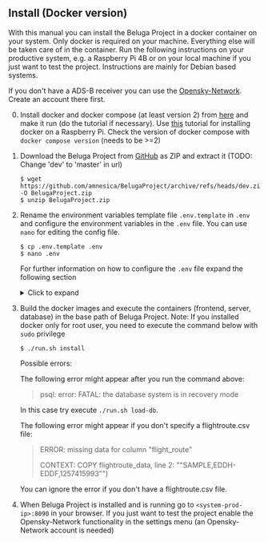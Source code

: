 ## Install (Docker version)

With this manual you can install the Beluga Project in a docker container on your system. Only docker is required on your machine. Everything else will be taken care of in the container. Run the following instructions on your productive system, e.g. a Raspberry Pi 4B or on your local machine if you just want to test the project. Instructions are mainly for Debian based systems.

If you don't have a ADS-B receiver you can use the [Opensky-Network](https://opensky-network.org/). Create an account there first.

0. Install docker and docker compose (at least version 2) from [here](https://docs.docker.com/desktop/install/ubuntu/) and make it run (do the tutorial if necessary). Use [this](https://docs.docker.com/engine/install/debian/#install-using-the-convenience-script) tutorial for installing docker on a Raspberry Pi. Check the version of docker compose with `docker compose version` (needs to be >=2)

1. Download the Beluga Project from [GitHub](https://github.com/amnesica/BelugaProject) as ZIP and extract it (TODO: Change 'dev' to 'master' in url)

   ```
   $ wget https://github.com/amnesica/BelugaProject/archive/refs/heads/dev.zip -O BelugaProject.zip
   $ unzip BelugaProject.zip
   ```

2. Rename the environment variables template file `.env.template` in `.env` and configure the environment variables in the `.env` file. You can use `nano` for editing the config file.

   ```
   $ cp .env.template .env
   $ nano .env
   ```

   For further information on how to configure the `.env` file expand the following section
   <details>
   <summary>Click to expand</summary>

   To be able to run the spring boot application you have to provide some information in the configuration file `.env` which is used when you run the application with docker.

   To configure the file use following instructions to replace the `TODO`s.

   When configuring multiple feeders the order of the entries in the following instructions are important. The first entries in `ipFeeder`, `typeFeeder`, `nameFeeder` and `colorFeeder` belong to the same feeder as well as the second and so on.

   ***

   **Please note**:
   If you miss to provide some information or forgot to replace some `TODO`s the application start may fail or some features will not work properly.

   When you have multiple entries seperated by a comma **do not use blank spaces** like "entry,␣entry".

   ***

   1. Set your **feeder location**. Replace the values with your antenna position coordinates. Later this will be the shown on the map with an antenna icon.

      ```
      latitudeLocation=54.1234
      longitudeLocation=8.1234
      ```

   2. Enter the **URLs** of your feeders with an json output seperated by comma (If you do not have a local feeder, just leave the value empty)

    - for AirSquitter use the URL `http://XXX.XXX.XXX.XX/aircraftlist.json`
    - for tar1090 use the URL `http://XXX.XXX.XXX.XX/tar1090/data/aircraft.json`
    - for adsbx use the URL `http://XXX.XXX.XXX.XX/adsbx/data/aircraft.json`
    - for fr24feeder (dump1090) use the URL `http://XXX.XXX.XXX.XX/dump1090/data/aircraft.json`
    - for dump1090-fa use the URL `http://XXX.XXX.XXX.XX/dump1090-fa/data/aircraft.json`

      ```
      ipFeeder=URL1,URL2
      ```

   3. Enter the **type** of your feeders. Currently supported: adsbx, airsquitter, dump1090-fa, fr24feeder (If you do not have a local feeder, just leave the value empty)

      ```
      typeFeeder=typeoffeeder1,typeoffeeder2
      ```

   4. Enter the **name** of your feeders seperated by comma. Name should be not too long to fit well in control elements (If you do not have a local feeder, just leave the value empty)

      ```
      nameFeeder=Name1,Name2
      ```

   5. Enter the **color** of your feeders seperated by comma. This color is used later in statistical views (if you do not have a local feeder, set `colorFeeder=red` (valid color is needed here!)

      ```
      colorFeeder=red, blue
      ```

   6. Enter the **amount** of your feeders. This value must match with the amount of feeder configuration entries (If you do not have a local feeder set `amountFeeder=1`)

      ```
      amountFeeder=2
      ```

   7. Production URL for the frontend (`PROD_BASE_URL_WEBAPP`): Enter the URL of your productive systems ip address (for a simple test you can use `localhost`)

   8. Database password (`SPRING_DATASOURCE_PASSWORD`): Set password for the database `belugaDb`

   9. Opensky-Credentials: (**Optional**) Replace `TODO`s with your opensky network credentials. If you do not provide credentials this function will be disabled

   10. Search engine URL to search for aircraft pictures when planespotters.net does not find results (default is startpage): (**Optional**) Replace given URL with a new one. Important: `<PLACEHOLDER>` is required, because it will be replaced with registration or hex

   </details>

3. Build the docker images and execute the containers (frontend, server, database) in the base path of Beluga Project. Note: If you installed docker only for root user, you need to execute the command below with `sudo` privilege

   ```
   $ ./run.sh install
   ```

   Possible errors:

   The following error might appear after you run the command above:

   > psql: error: FATAL: the database system is in recovery mode

   In this case try execute `./run.sh load-db`.

   The following error might appear if you don't specify a flightroute.csv file:

   > ERROR: missing data for column "flight_route"
   >
   > CONTEXT: COPY flightroute_data, line 2: ""SAMPLE,EDDH-EDDF,1257415993"")

   You can ignore the error if you don't have a flightroute.csv file.

4. When Beluga Project is installed and is running go to `<system-prod-ip>:8090` in your browser. If you just want to test the project enable the Opensky-Network functionality in the settings menu (an Opensky-Network account is needed)
